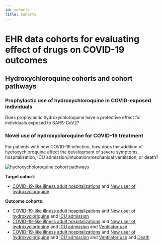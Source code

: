 ```yaml
---
id: cohorts
title: Cohorts
---
```


# EHR data cohorts for evaluating effect of drugs on COVID-19 outcomes

## Hydroxychloroquine cohorts and cohort pathways

### Prophylactic use of hydroxychloroquine in COVID-exposed individuals

Does prophylactic hydroxychloroquine have a protective effect for individuals exposed to SARS-CoV2?


### Novel use of hydroxycloroquine for COVID-19 treatment

For patients with new COVID-19 infection, how does the addition of hydroxychloroquine affect the development of severe symptoms, hospitalization, ICU admission/intubation/mechanical ventilation, or death?

![hydroxycholoroquine cohort pathways](../website/static/img/hydroxy_cohorts)

**Target cohort**:
* [COVID-19-like illness adult hospitalizations](c-19-adult-hosp) and [New user of hydroxycloriquine](c-19-new-hydroxy)

**Outcome cohorts**:
* [COVID-19-like illness adult hospitalizations](c-19-adult-hosp) and [New user of hydroxycloriquine]() and [ICU admission]()
* [COVID-19-like illness adult hospitalizations](c-19-adult-hosp) and [New user of hydroxycloriquine]() and [ICU admission]() and [Ventilator use]()
* [COVID-19-like illness adult hospitalizations](c-19-adult-hosp) and [New user of hydroxycloriquine]() and [ICU admission]() and [Ventilator use]() and [Death]()
